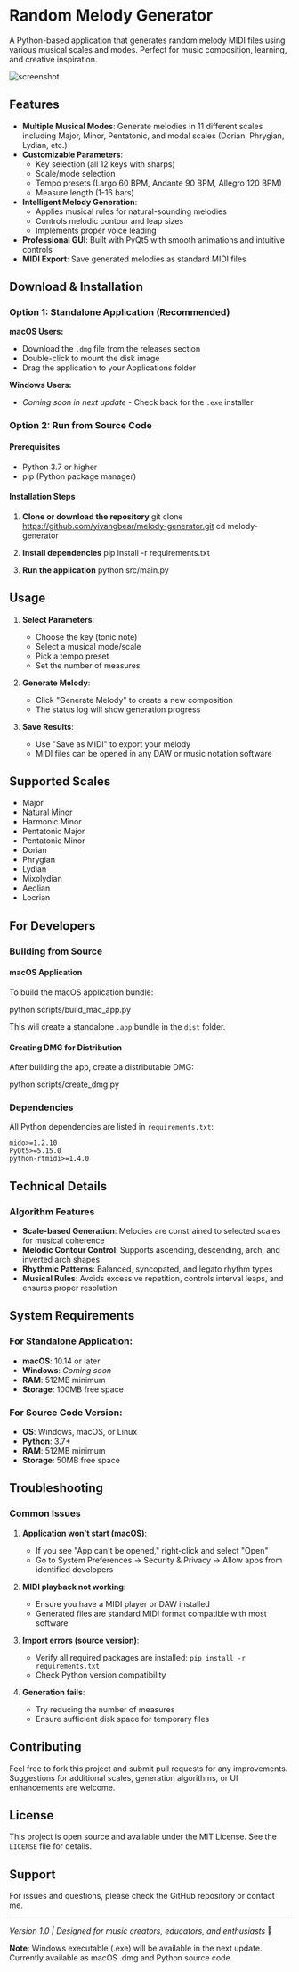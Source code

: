 # Random Melody Generator

A Python-based application that generates random melody MIDI files using various musical scales and modes. Perfect for music composition, learning, and creative inspiration.

![screenshot](ss.png)

## Features

- **Multiple Musical Modes**: Generate melodies in 11 different scales including Major, Minor, Pentatonic, and modal scales (Dorian, Phrygian, Lydian, etc.)
- **Customizable Parameters**:
  - Key selection (all 12 keys with sharps)
  - Scale/mode selection
  - Tempo presets (Largo 60 BPM, Andante 90 BPM, Allegro 120 BPM)
  - Measure length (1-16 bars)
- **Intelligent Melody Generation**:
  - Applies musical rules for natural-sounding melodies
  - Controls melodic contour and leap sizes
  - Implements proper voice leading
- **Professional GUI**: Built with PyQt5 with smooth animations and intuitive controls
- **MIDI Export**: Save generated melodies as standard MIDI files

## Download & Installation

### Option 1: Standalone Application (Recommended)

**macOS Users:**
- Download the `.dmg` file from the releases section
- Double-click to mount the disk image
- Drag the application to your Applications folder

**Windows Users:**
- *Coming soon in next update* - Check back for the `.exe` installer

### Option 2: Run from Source Code

#### Prerequisites

- Python 3.7 or higher
- pip (Python package manager)

#### Installation Steps

1. **Clone or download the repository**
   git clone https://github.com/yiyangbear/melody-generator.git
   cd melody-generator

2. **Install dependencies**
   pip install -r requirements.txt

3. **Run the application**
   python src/main.py


## Usage

1. **Select Parameters**:
   - Choose the key (tonic note)
   - Select a musical mode/scale
   - Pick a tempo preset
   - Set the number of measures

2. **Generate Melody**:
   - Click "Generate Melody" to create a new composition
   - The status log will show generation progress

3. **Save Results**:
   - Use "Save as MIDI" to export your melody
   - MIDI files can be opened in any DAW or music notation software

## Supported Scales

- Major
- Natural Minor
- Harmonic Minor
- Pentatonic Major
- Pentatonic Minor
- Dorian
- Phrygian
- Lydian
- Mixolydian
- Aeolian
- Locrian

## For Developers

### Building from Source

#### macOS Application

To build the macOS application bundle:

python scripts/build_mac_app.py

This will create a standalone `.app` bundle in the `dist` folder.

#### Creating DMG for Distribution

After building the app, create a distributable DMG:

python scripts/create_dmg.py

### Dependencies

All Python dependencies are listed in `requirements.txt`:

```
mido>=1.2.10
PyQt5>=5.15.0
python-rtmidi>=1.4.0
```

## Technical Details

### Algorithm Features

- **Scale-based Generation**: Melodies are constrained to selected scales for musical coherence
- **Melodic Contour Control**: Supports ascending, descending, arch, and inverted arch shapes
- **Rhythmic Patterns**: Balanced, syncopated, and legato rhythm types
- **Musical Rules**: Avoids excessive repetition, controls interval leaps, and ensures proper resolution

## System Requirements

### For Standalone Application:
- **macOS**: 10.14 or later
- **Windows**: *Coming soon*
- **RAM**: 512MB minimum
- **Storage**: 100MB free space

### For Source Code Version:
- **OS**: Windows, macOS, or Linux
- **Python**: 3.7+
- **RAM**: 512MB minimum
- **Storage**: 50MB free space

## Troubleshooting

### Common Issues

1. **Application won't start (macOS)**:
   - If you see "App can't be opened," right-click and select "Open"
   - Go to System Preferences → Security & Privacy → Allow apps from identified developers

2. **MIDI playback not working**:
   - Ensure you have a MIDI player or DAW installed
   - Generated files are standard MIDI format compatible with most software

3. **Import errors (source version)**:
   - Verify all required packages are installed: `pip install -r requirements.txt`
   - Check Python version compatibility

4. **Generation fails**:
   - Try reducing the number of measures
   - Ensure sufficient disk space for temporary files

## Contributing

Feel free to fork this project and submit pull requests for any improvements. Suggestions for additional scales, generation algorithms, or UI enhancements are welcome.

## License

This project is open source and available under the MIT License. See the `LICENSE` file for details.

## Support

For issues and questions, please check the GitHub repository or contact me.

---

*Version 1.0 | Designed for music creators, educators, and enthusiasts* 🎵

**Note**: Windows executable (.exe) will be available in the next update. Currently available as macOS .dmg and Python source code.
